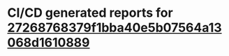 # CI/CD generated reports for [27268768379f1bba40e5b07564a13068d1610889](https://github.com/hydephp/develop/commit/27268768379f1bba40e5b07564a13068d1610889)
